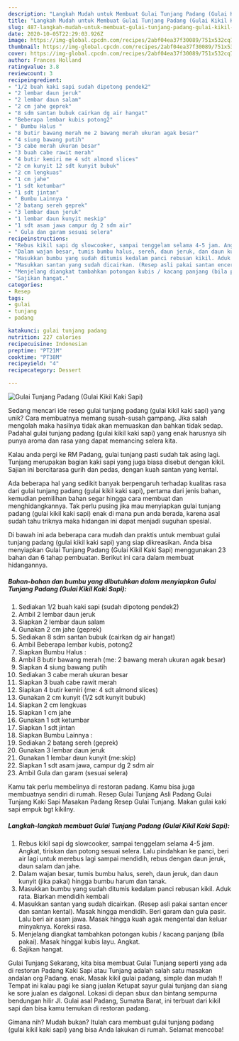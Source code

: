 ```yaml
---
description: "Langkah Mudah untuk Membuat Gulai Tunjang Padang (Gulai Kikil Kaki Sapi), Bisa Manjain Lidah"
title: "Langkah Mudah untuk Membuat Gulai Tunjang Padang (Gulai Kikil Kaki Sapi), Bisa Manjain Lidah"
slug: 487-langkah-mudah-untuk-membuat-gulai-tunjang-padang-gulai-kikil-kaki-sapi-bisa-manjain-lidah
date: 2020-10-05T22:29:03.926Z
image: https://img-global.cpcdn.com/recipes/2abf04ea37f30089/751x532cq70/gulai-tunjang-padang-gulai-kikil-kaki-sapi-foto-resep-utama.jpg
thumbnail: https://img-global.cpcdn.com/recipes/2abf04ea37f30089/751x532cq70/gulai-tunjang-padang-gulai-kikil-kaki-sapi-foto-resep-utama.jpg
cover: https://img-global.cpcdn.com/recipes/2abf04ea37f30089/751x532cq70/gulai-tunjang-padang-gulai-kikil-kaki-sapi-foto-resep-utama.jpg
author: Frances Holland
ratingvalue: 3.8
reviewcount: 3
recipeingredient:
- "1/2 buah kaki sapi sudah dipotong pendek2"
- "2 lembar daun jeruk"
- "2 lembar daun salam"
- "2 cm jahe geprek"
- "8 sdm santan bubuk cairkan dg air hangat"
- "Beberapa lembar kubis potong2"
- " Bumbu Halus "
- "8 butir bawang merah me 2 bawang merah ukuran agak besar"
- "4 siung bawang putih"
- "3 cabe merah ukuran besar"
- "3 buah cabe rawit merah"
- "4 butir kemiri me 4 sdt almond slices"
- "2 cm kunyit 12 sdt kunyit bubuk"
- "2 cm lengkuas"
- "1 cm jahe"
- "1 sdt ketumbar"
- "1 sdt jintan"
- " Bumbu Lainnya "
- "2 batang sereh geprek"
- "3 lembar daun jeruk"
- "1 lembar daun kunyit meskip"
- "1 sdt asam jawa campur dg 2 sdm air"
- " Gula dan garam sesuai selera"
recipeinstructions:
- "Rebus kikil sapi dg slowcooker, sampai tenggelam selama 4-5 jam. Angkat, tiriskan dan potong sesuai selera. Lalu pindahkan ke panci, beri air lagi untuk merebus lagi sampai mendidih, rebus dengan daun jeruk, daun salam dan jahe."
- "Dalam wajan besar, tumis bumbu halus, sereh, daun jeruk, dan daun kunyit (jika pakai) hingga bumbu harum dan tanak."
- "Masukkan bumbu yang sudah ditumis kedalam panci rebusan kikil. Aduk rata. Biarkan mendidih kembali"
- "Masukkan santan yang sudah dicairkan. (Resep asli pakai santan encer dan santan kental). Masak hingga mendidih. Beri garam dan gula pasir. Lalu beri air asam jawa. Masak hingga kuah agak mengental dan keluar minyaknya. Koreksi rasa."
- "Menjelang diangkat tambahkan potongan kubis / kacang panjang (bila pakai). Masak hinggal kubis layu. Angkat."
- "Sajikan hangat."
categories:
- Resep
tags:
- gulai
- tunjang
- padang

katakunci: gulai tunjang padang 
nutrition: 227 calories
recipecuisine: Indonesian
preptime: "PT21M"
cooktime: "PT38M"
recipeyield: "4"
recipecategory: Dessert

---
```



![Gulai Tunjang Padang (Gulai Kikil Kaki Sapi)](https://img-global.cpcdn.com/recipes/2abf04ea37f30089/751x532cq70/gulai-tunjang-padang-gulai-kikil-kaki-sapi-foto-resep-utama.jpg)

Sedang mencari ide resep gulai tunjang padang (gulai kikil kaki sapi) yang unik? Cara membuatnya memang susah-susah gampang. Jika salah mengolah maka hasilnya tidak akan memuaskan dan bahkan tidak sedap. Padahal gulai tunjang padang (gulai kikil kaki sapi) yang enak harusnya sih punya aroma dan rasa yang dapat memancing selera kita.

Kalau anda pergi ke RM Padang, gulai tunjang pasti sudah tak asing lagi. Tunjang merupakan bagian kaki sapi yang juga biasa disebut dengan kikil. Sajian ini bercitarasa gurih dan pedas, dengan kuah santan yang kental.

Ada beberapa hal yang sedikit banyak berpengaruh terhadap kualitas rasa dari gulai tunjang padang (gulai kikil kaki sapi), pertama dari jenis bahan, kemudian pemilihan bahan segar hingga cara membuat dan menghidangkannya. Tak perlu pusing jika mau menyiapkan gulai tunjang padang (gulai kikil kaki sapi) enak di mana pun anda berada, karena asal sudah tahu triknya maka hidangan ini dapat menjadi suguhan spesial.


Di bawah ini ada beberapa cara mudah dan praktis untuk membuat gulai tunjang padang (gulai kikil kaki sapi) yang siap dikreasikan. Anda bisa menyiapkan Gulai Tunjang Padang (Gulai Kikil Kaki Sapi) menggunakan 23 bahan dan 6 tahap pembuatan. Berikut ini cara dalam membuat hidangannya.

<!--inarticleads1-->

##### Bahan-bahan dan bumbu yang dibutuhkan dalam menyiapkan Gulai Tunjang Padang (Gulai Kikil Kaki Sapi):

1. Sediakan 1/2 buah kaki sapi (sudah dipotong pendek2)
1. Ambil 2 lembar daun jeruk
1. Siapkan 2 lembar daun salam
1. Gunakan 2 cm jahe (geprek)
1. Sediakan 8 sdm santan bubuk (cairkan dg air hangat)
1. Ambil Beberapa lembar kubis, potong2
1. Siapkan  Bumbu Halus :
1. Ambil 8 butir bawang merah (me: 2 bawang merah ukuran agak besar)
1. Siapkan 4 siung bawang putih
1. Sediakan 3 cabe merah ukuran besar
1. Siapkan 3 buah cabe rawit merah
1. Siapkan 4 butir kemiri (me: 4 sdt almond slices)
1. Gunakan 2 cm kunyit (1/2 sdt kunyit bubuk)
1. Siapkan 2 cm lengkuas
1. Siapkan 1 cm jahe
1. Gunakan 1 sdt ketumbar
1. Siapkan 1 sdt jintan
1. Siapkan  Bumbu Lainnya :
1. Sediakan 2 batang sereh (geprek)
1. Gunakan 3 lembar daun jeruk
1. Gunakan 1 lembar daun kunyit (me:skip)
1. Siapkan 1 sdt asam jawa, campur dg 2 sdm air
1. Ambil  Gula dan garam (sesuai selera)


Kamu tak perlu membelinya di restoran padang. Kamu bisa juga membuatnya sendiri di rumah. Resep Gulai Tunjang Asli Padang Gulai Tunjang Kaki Sapi Masakan Padang Resep Gulai Tunjang. Makan gulai kaki sapi empuk bgt kikilny. 

<!--inarticleads2-->

##### Langkah-langkah membuat Gulai Tunjang Padang (Gulai Kikil Kaki Sapi):

1. Rebus kikil sapi dg slowcooker, sampai tenggelam selama 4-5 jam. Angkat, tiriskan dan potong sesuai selera. Lalu pindahkan ke panci, beri air lagi untuk merebus lagi sampai mendidih, rebus dengan daun jeruk, daun salam dan jahe.
1. Dalam wajan besar, tumis bumbu halus, sereh, daun jeruk, dan daun kunyit (jika pakai) hingga bumbu harum dan tanak.
1. Masukkan bumbu yang sudah ditumis kedalam panci rebusan kikil. Aduk rata. Biarkan mendidih kembali
1. Masukkan santan yang sudah dicairkan. (Resep asli pakai santan encer dan santan kental). Masak hingga mendidih. Beri garam dan gula pasir. Lalu beri air asam jawa. Masak hingga kuah agak mengental dan keluar minyaknya. Koreksi rasa.
1. Menjelang diangkat tambahkan potongan kubis / kacang panjang (bila pakai). Masak hinggal kubis layu. Angkat.
1. Sajikan hangat.


Gulai Tunjang Sekarang, kita bisa membuat Gulai Tunjang seperti yang ada di restoran Padang Kaki Sapi atau Tunjang adalah salah satu masakan andalan org Padang. enak. Masak kikil gulai padang, simple dan mudah !! Tempat ini kalau pagi ke siang jualan Ketupat sayur gulai tunjang dan siang ke sore jualan es dalgonal. Lokasi di depan sbux dan bintang sempurna bendungan hilir Jl. Gulai asal Padang, Sumatra Barat, ini terbuat dari kikil sapi dan bisa kamu temukan di restoran padang. 

Gimana nih? Mudah bukan? Itulah cara membuat gulai tunjang padang (gulai kikil kaki sapi) yang bisa Anda lakukan di rumah. Selamat mencoba!

